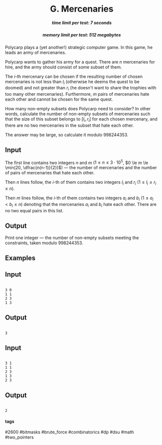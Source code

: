 <h1 style='text-align: center;'> G. Mercenaries</h1>

<h5 style='text-align: center;'>time limit per test: 7 seconds</h5>
<h5 style='text-align: center;'>memory limit per test: 512 megabytes</h5>

Polycarp plays a (yet another!) strategic computer game. In this game, he leads an army of mercenaries.

Polycarp wants to gather his army for a quest. There are $n$ mercenaries for hire, and the army should consist of some subset of them.

The $i$-th mercenary can be chosen if the resulting number of chosen mercenaries is not less than $l_i$ (otherwise he deems the quest to be doomed) and not greater than $r_i$ (he doesn't want to share the trophies with too many other mercenaries). Furthermore, $m$ pairs of mercenaries hate each other and cannot be chosen for the same quest. 

How many non-empty subsets does Polycarp need to consider? In other words, calculate the number of non-empty subsets of mercenaries such that the size of this subset belongs to $[l_i, r_i]$ for each chosen mercenary, and there are no two mercenaries in the subset that hate each other.

The answer may be large, so calculate it modulo $998244353$.

## Input

The first line contains two integers $n$ and $m$ ($1 \le n \le 3 \cdot 10^5$, $0 \le m \le \min(20, \dfrac{n(n-1)}{2})$) — the number of mercenaries and the number of pairs of mercenaries that hate each other.

Then $n$ lines follow, the $i$-th of them contains two integers $l_i$ and $r_i$ ($1 \le l_i \le r_i \le n$).

Then $m$ lines follow, the $i$-th of them contains two integers $a_i$ and $b_i$ ($1 \le a_i < b_i \le n$) denoting that the mercenaries $a_i$ and $b_i$ hate each other. There are no two equal pairs in this list.

## Output

Print one integer — the number of non-empty subsets meeting the constraints, taken modulo $998244353$.

## Examples

## Input


```

3 0
1 1
2 3
1 3

```
## Output


```

3

```
## Input


```

3 1
1 1
2 3
1 3
2 3

```
## Output


```

2

```


#### tags 

#2600 #bitmasks #brute_force #combinatorics #dp #dsu #math #two_pointers 
